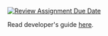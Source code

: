 [![Review Assignment Due Date](https://classroom.github.com/assets/deadline-readme-button-24ddc0f5d75046c5622901739e7c5dd533143b0c8e959d652212380cedb1ea36.svg)](https://classroom.github.com/a/fjBsXZsi)

Read developer's guide [here](https://docs.google.com/document/d/12jUfhp7gZIribXO_Ze-vLgBvwuzOtXEq370-9XleW6k/edit?usp=sharing).
